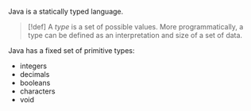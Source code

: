 Java is a statically typed language.
>[!def]
>A *type* is a set of possible values.
>More programmatically, a type can be defined as an interpretation and size of a set of data.

Java has a fixed set of primitive types:
- integers
- decimals
- booleans
- characters
- void
